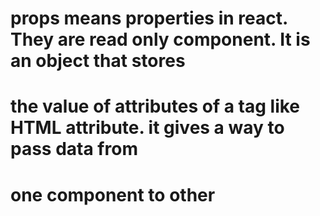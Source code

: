 # props means properties in react. They are read only component. It is an object that stores 
# the value of attributes of a tag like HTML attribute. it gives a way to pass data from
# one component to other